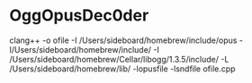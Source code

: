 # OggOpusDec0der
clang++ -o ofile -I /Users/sideboard/homebrew/include/opus -I/Users/sideboard/homebrew/include/ -I /Users/sideboard/homebrew/Cellar/libogg/1.3.5/include/ -L /Users/sideboard/homebrew/lib/ -lopusfile -lsndfile ofile.cpp
